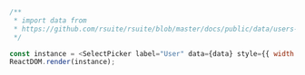 <!--start-code-->

```js
/**
 * import data from
 * https://github.com/rsuite/rsuite/blob/master/docs/public/data/users-role.json
 */

const instance = <SelectPicker label="User" data={data} style={{ width: 224 }} />;
ReactDOM.render(instance);
```

<!--end-code-->
